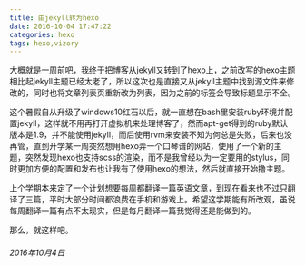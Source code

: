 ```yaml
---
title: 由jekyll转为hexo
date: 2016-10-04 17:47:22
categories: hexo
tags: hexo,vizory
---
```


大概就是一周前吧，我终于把博客从jekyll又转到了hexo上，之前改写的hexo主题相比起jekyll主题已经太老了，所以这次也是直接又从jekyll主题中找到源文件来修改的，同时也将文章列表页重新改为列表，因为之前的标签会导致标题显示不全。<!--more-->

这个暑假自从升级了windows10红石以后，就一直想在bash里安装ruby环境并配置jekyll，这样就不用再打开虚拟机来处理博客了，然而apt-get得到的ruby默认版本是1.9，并不能使用jekyll，而后使用rvm来安装不知为何总是失败，后来也没再管，直到开学某一周突然想用hexo弄一个口琴谱的网站，使用了一个新的主题，突然发现hexo也支持scss的渲染，而不是我曾经以为一定要用的stylus，同时更加方便的配置和发布也让我有了使用hexo的想法，然后就直接开始撸主题。

上个学期本来定了一个计划想要每周都翻译一篇英语文章，到现在看来也不过只翻译了三篇，平时大部分时间都浪费在手机和游戏上。希望这学期能有所改观，虽说每周翻译一篇有点不太现实，但是每月翻译一篇我觉得还是能做到的。

那么，就这样吧。

###### 2016年10月4日
